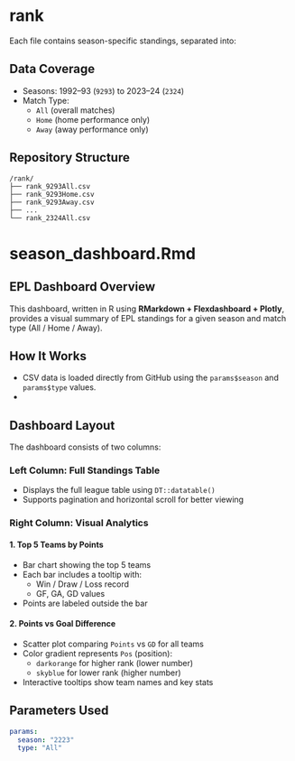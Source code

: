 # rank

Each file contains season-specific standings, separated into:

## Data Coverage

- Seasons: 1992–93 (`9293`) to 2023–24 (`2324`)
- Match Type:
  - `All` (overall matches)
  - `Home` (home performance only)
  - `Away` (away performance only)

## Repository Structure

```
/rank/
├── rank_9293All.csv
├── rank_9293Home.csv
├── rank_9293Away.csv
├── ...
└── rank_2324All.csv
```

# season_dashboard.Rmd

## EPL Dashboard Overview

This dashboard, written in R using **RMarkdown + Flexdashboard + Plotly**, provides a visual summary of EPL standings for a given season and match type (All / Home / Away).

## How It Works

- CSV data is loaded directly from GitHub using the `params$season` and `params$type` values.
- 
## Dashboard Layout

The dashboard consists of two columns:

### Left Column: Full Standings Table

- Displays the full league table using `DT::datatable()`
- Supports pagination and horizontal scroll for better viewing

### Right Column: Visual Analytics

#### 1. **Top 5 Teams by Points**

- Bar chart showing the top 5 teams
- Each bar includes a tooltip with:
  - Win / Draw / Loss record
  - GF, GA, GD values
- Points are labeled outside the bar

#### 2. **Points vs Goal Difference**

- Scatter plot comparing `Points` vs `GD` for all teams
- Color gradient represents `Pos` (position):  
  - `darkorange` for higher rank (lower number)  
  - `skyblue` for lower rank (higher number)
- Interactive tooltips show team names and key stats

## Parameters Used

```yaml
params:
  season: "2223"
  type: "All"
```
